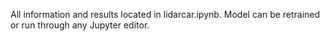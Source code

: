 All information and results located in lidarcar.ipynb.
Model can be retrained or run through any Jupyter editor.
